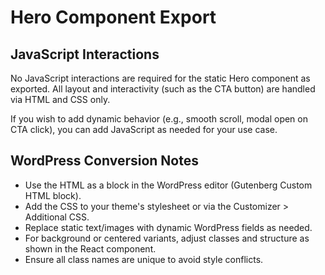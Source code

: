 # Hero Component Export

## JavaScript Interactions

No JavaScript interactions are required for the static Hero component as exported. All layout and interactivity (such as the CTA button) are handled via HTML and CSS only.

If you wish to add dynamic behavior (e.g., smooth scroll, modal open on CTA click), you can add JavaScript as needed for your use case.

## WordPress Conversion Notes

- Use the HTML as a block in the WordPress editor (Gutenberg Custom HTML block).
- Add the CSS to your theme's stylesheet or via the Customizer > Additional CSS.
- Replace static text/images with dynamic WordPress fields as needed.
- For background or centered variants, adjust classes and structure as shown in the React component.
- Ensure all class names are unique to avoid style conflicts.
